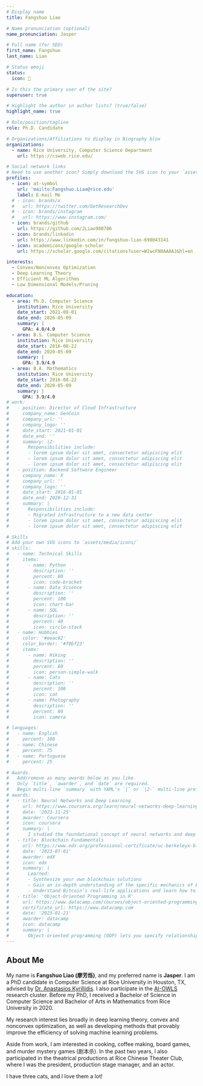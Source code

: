 ```yaml
---
# Display name
title: Fangshuo Liao

# Name pronunciation (optional)
name_pronunciation: Jasper

# Full name (for SEO)
first_name: Fangshuo
last_name: Liao

# Status emoji
status:
  icon: 💭

# Is this the primary user of the site?
superuser: true

# Highlight the author in author lists? (true/false)
highlight_name: true

# Role/position/tagline
role: Ph.D. Candidate

# Organizations/Affiliations to display in Biography blox
organizations:
  - name: Rice University, Computer Science Department
    url: https://csweb.rice.edu/

# Social network links
# Need to use another icon? Simply download the SVG icon to your `assets/media/icons/` folder.
profiles:
  - icon: at-symbol
    url: 'mailto:Fangshuo.Liao@rice.edu'
    label: E-mail Me
  # - icon: brands/x
  #   url: https://twitter.com/GetResearchDev
  # - icon: brands/instagram
  #   url: https://www.instagram.com/
  - icon: brands/github
    url: https://github.com/JLiao980706
  - icon: brands/linkedin
    url: https://www.linkedin.com/in/fangshuo-liao-698043141
  - icon: academicons/google-scholar
    url: https://scholar.google.com/citations?user=WIwcFN8AAAAJ&hl=en

interests:
  - Convex/Nonconvex Optimization
  - Deep Learning Theory
  - Efficient ML Algorithms
  - Low Dimensional Models/Pruning

education:
  - area: Ph.D. Computer Science
    institution: Rice University
    date_start: 2021-08-01
    date_end: 2026-05-09
    summary: |
      GPA: 4.0/4.0
  - area: B.S. Computer Science
    institution: Rice University
    date_start: 2016-08-22
    date_end: 2020-05-09
    summary: |
      GPA: 3.9/4.0
  - area: B.A. Mathematics
    institution: Rice University
    date_start: 2016-08-22
    date_end: 2020-05-09
    summary: |
      GPA: 3.9/4.0
# work:
#   - position: Director of Cloud Infrastructure
#     company_name: GenCoin
#     company_url: ''
#     company_logo: ''
#     date_start: 2021-01-01
#     date_end: ''
#     summary: |2-
#       Responsibilities include:
#       - lorem ipsum dolor sit amet, consectetur adipiscing elit
#       - lorem ipsum dolor sit amet, consectetur adipiscing elit
#       - lorem ipsum dolor sit amet, consectetur adipiscing elit
#   - position: Backend Software Engineer
#     company_name: X
#     company_url: ''
#     company_logo: ''
#     date_start: 2016-01-01
#     date_end: 2020-12-31
#     summary: |
#       Responsibilities include:
#       - Migrated infrastructure to a new data center
#       - lorem ipsum dolor sit amet, consectetur adipiscing elit
#       - lorem ipsum dolor sit amet, consectetur adipiscing elit

# Skills
# Add your own SVG icons to `assets/media/icons/`
# skills:
#   - name: Technical Skills
#     items:
#       - name: Python
#         description: ''
#         percent: 80
#         icon: code-bracket
#       - name: Data Science
#         description: ''
#         percent: 100
#         icon: chart-bar
#       - name: SQL
#         description: ''
#         percent: 40
#         icon: circle-stack
#   - name: Hobbies
#     color: '#eeac02'
#     color_border: '#f0bf23'
#     items:
#       - name: Hiking
#         description: ''
#         percent: 60
#         icon: person-simple-walk
#       - name: Cats
#         description: ''
#         percent: 100
#         icon: cat
#       - name: Photography
#         description: ''
#         percent: 80
#         icon: camera

# languages:
#   - name: English
#     percent: 100
#   - name: Chinese
#     percent: 75
#   - name: Portuguese
#     percent: 25

# Awards.
#   Add/remove as many awards below as you like.
#   Only `title`, `awarder`, and `date` are required.
#   Begin multi-line `summary` with YAML's `|` or `|2-` multi-line prefix and indent 2 spaces below.
# awards:
#   - title: Neural Networks and Deep Learning
#     url: https://www.coursera.org/learn/neural-networks-deep-learning
#     date: '2023-11-25'
#     awarder: Coursera
#     icon: coursera
#     summary: |
#       I studied the foundational concept of neural networks and deep learning. By the end, I was familiar with the significant technological trends driving the rise of deep learning; build, train, and apply fully connected deep neural networks; implement efficient (vectorized) neural networks; identify key parameters in a neural network’s architecture; and apply deep learning to your own applications.
#   - title: Blockchain Fundamentals
#     url: https://www.edx.org/professional-certificate/uc-berkeleyx-blockchain-fundamentals
#     date: '2023-07-01'
#     awarder: edX
#     icon: edx
#     summary: |
#       Learned:
#       - Synthesize your own blockchain solutions
#       - Gain an in-depth understanding of the specific mechanics of Bitcoin
#       - Understand Bitcoin’s real-life applications and learn how to attack and destroy Bitcoin, Ethereum, smart contracts and Dapps, and alternatives to Bitcoin’s Proof-of-Work consensus algorithm
#   - title: 'Object-Oriented Programming in R'
#     url: https://www.datacamp.com/courses/object-oriented-programming-with-s3-and-r6-in-r
#     certificate_url: https://www.datacamp.com
#     date: '2023-01-21'
#     awarder: datacamp
#     icon: datacamp
#     summary: |
#       Object-oriented programming (OOP) lets you specify relationships between functions and the objects that they can act on, helping you manage complexity in your code. This is an intermediate level course, providing an introduction to OOP, using the S3 and R6 systems. S3 is a great day-to-day R programming tool that simplifies some of the functions that you write. R6 is especially useful for industry-specific analyses, working with web APIs, and building GUIs.
---
```


## About Me

My name is <b>Fangshuo Liao (廖芳烁)</b>, and my preferred name is <b>Jasper</b>. I am a PhD candidate in Computer Science at Rice University in Houston, TX, advised by <a href="https://akyrillidis.github.io/about/">Dr. Anastasios Kyrillidis</a>. I also participate in the <a href='https://akyrillidis.github.io/aiowls/'>AI-OWLS</a> research cluster. Before my PhD, I received a Bachelor of Science in Computer Science and Bachelor of Arts in Mathematics from Rice University in 2020.

My research interest lies broadly in deep learning theory, convex and nonconvex optimization, as well as developing methods that provably improve the efficiency of solving machine learning problems.

Aside from work, I am interested in cooking, coffee making, board games, and murder mystery games (剧本杀). In the past two years, I also participated in the theatrical productions at Rice Chinese Theater Club, where I was the president, production stage manager, and an actor.

I have three cats, and I love them a lot!
